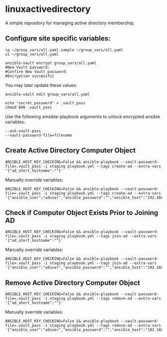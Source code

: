 # linuxactivedirectory
A simple repository for managing active directory membership.

## Configure site specific variables:
```
cp ~/group_vars/all.yaml.sample ~/group_vars/all.yaml
vi ~/group_vars/all.yaml
```

```
ansible-vault encrypt group_vars/all.yaml
#New Vault password: 
#Confirm New Vault password: 
#Encryption successful
```

You may later update these values:
```
ansible-vault edit group_vars/all.yaml
```

```
echo "secret_password" > .vault_pass
chmod 600 .vault_pass
```


Use the following amsible-playbook arguments to unlock encrypted ansible variables:
```
--ask-vault-pass
--vault-password-file=filename
```

## Create Active Directory Computer Object
```
ANSIBLE_HOST_KEY_CHECKING=False && ansible-playbook --vault-password-file=.vault_pass -i staging playbook.yml --tags create-ad --extra-vars '{"ad_short_hostname":""}'
```
Manually override variables:
```
ANSIBLE_HOST_KEY_CHECKING=False && ansible-playbook --vault-password-file=.vault_pass -i staging playbook.yml --tags create-ad --extra-vars '{"ansible_user":"aduser","ansible_password":"","ansible_host":"192.168.1.10","ad_computer_ou":"ou=Sample,dc=dc,dc=domain,dc=edu","ad_short_hostname":""}'
```

## Check if Computer Object Exists Prior to Joining AD
```
ANSIBLE_HOST_KEY_CHECKING=False && ansible-playbook --vault-password-file=.vault_pass -i staging playbook.yml --tags join-ad --extra-vars '{"ad_short_hostname":""}'
```
Manually override variables:
```
ANSIBLE_HOST_KEY_CHECKING=False && ansible-playbook --vault-password-file=.vault_pass -i staging playbook.yml --tags join-ad --extra-vars '{"ansible_user":"aduser","ansible_password":"","ansible_host":"192.168.1.10","ad_computer_ou":"ou=Sample,dc=dc,dc=domain,dc=edu","ad_short_hostname":""}'
```

## Remove Active Directory Computer Object
```
ANSIBLE_HOST_KEY_CHECKING=False && ansible-playbook --vault-password-file=.vault_pass -i staging playbook.yml --tags remove-ad --extra-vars '{"ad_short_hostname":""}'
```
Manually override variables:
```
ANSIBLE_HOST_KEY_CHECKING=False && ansible-playbook --vault-password-file=.vault_pass -i staging playbook.yml --tags remove-ad --extra-vars '{"ansible_user":"aduser","ansible_password":"","ansible_host":"192.168.1.10","ad_computer_ou":"ou=Sample,dc=dc,dc=domain,dc=edu","ad_short_hostname":""}'
```

<!-- --extra-vars '{"version":"1.23.45","other_variable":"foo"}' -->